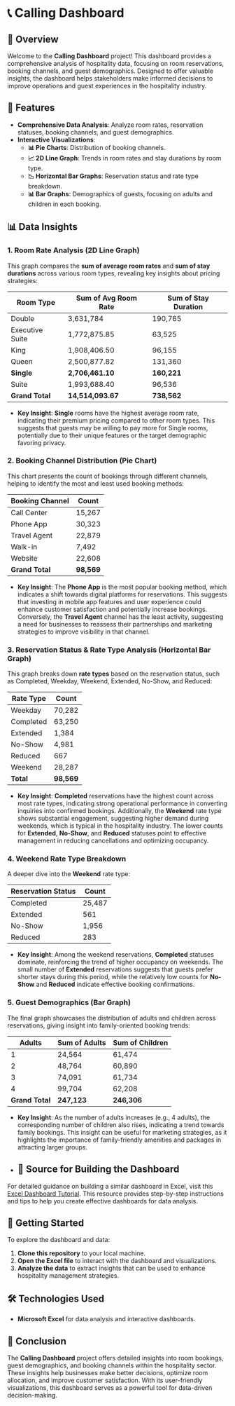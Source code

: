 # 📞 Calling Dashboard

## 🌟 Overview
Welcome to the **Calling Dashboard** project! This dashboard provides a comprehensive analysis of hospitality data, focusing on room reservations, booking channels, and guest demographics. Designed to offer valuable insights, the dashboard helps stakeholders make informed decisions to improve operations and guest experiences in the hospitality industry.

## 🚀 Features
- **Comprehensive Data Analysis**: Analyze room rates, reservation statuses, booking channels, and guest demographics.
- **Interactive Visualizations**: 
  - **📊 Pie Charts**: Distribution of booking channels.
  - **📈 2D Line Graph**: Trends in room rates and stay durations by room type.
  - **📉 Horizontal Bar Graphs**: Reservation status and rate type breakdown.
  - **📊 Bar Graphs**: Demographics of guests, focusing on adults and children in each booking.

## 📊 Data Insights

### 1. **Room Rate Analysis (2D Line Graph)**
This graph compares the **sum of average room rates** and **sum of stay durations** across various room types, revealing key insights about pricing strategies:

| **Room Type**       | **Sum of Avg Room Rate** | **Sum of Stay Duration** |
|---------------------|--------------------------|--------------------------|
| Double              | 3,631,784                | 190,765                  |
| Executive Suite     | 1,772,875.85             | 63,525                   |
| King                | 1,908,406.50             | 96,155                   |
| Queen               | 2,500,877.82             | 131,360                  |
| **Single**          | **2,706,461.10**         | **160,221**              |
| Suite               | 1,993,688.40             | 96,536                   |
| **Grand Total**     | **14,514,093.67**        | **738,562**              |

- **Key Insight**: **Single** rooms have the highest average room rate, indicating their premium pricing compared to other room types. This suggests that guests may be willing to pay more for Single rooms, potentially due to their unique features or the target demographic favoring privacy.

### 2. **Booking Channel Distribution (Pie Chart)**
This chart presents the count of bookings through different channels, helping to identify the most and least used booking methods:

| **Booking Channel** | **Count**   |
|---------------------|-------------|
| Call Center         | 15,267      |
| Phone App           | 30,323      |
| Travel Agent        | 22,879      |
| Walk-in             | 7,492       |
| Website             | 22,608      |
| **Grand Total**     | **98,569**  |

- **Key Insight**: The **Phone App** is the most popular booking method, which indicates a shift towards digital platforms for reservations. This suggests that investing in mobile app features and user experience could enhance customer satisfaction and potentially increase bookings. Conversely, the **Travel Agent** channel has the least activity, suggesting a need for businesses to reassess their partnerships and marketing strategies to improve visibility in that channel.

### 3. **Reservation Status & Rate Type Analysis (Horizontal Bar Graph)**
This graph breaks down **rate types** based on the reservation status, such as Completed, Weekday, Weekend, Extended, No-Show, and Reduced:

| **Rate Type**       | **Count**   |
|---------------------|-------------|
| Weekday             | 70,282      |
| Completed           | 63,250      |
| Extended            | 1,384       |
| No-Show             | 4,981       |
| Reduced             | 667         |
| Weekend             | 28,287      |
| **Total**           | **98,569**  |

- **Key Insight**: **Completed** reservations have the highest count across most rate types, indicating strong operational performance in converting inquiries into confirmed bookings. Additionally, the **Weekend** rate type shows substantial engagement, suggesting higher demand during weekends, which is typical in the hospitality industry. The lower counts for **Extended**, **No-Show**, and **Reduced** statuses point to effective management in reducing cancellations and optimizing occupancy.

### 4. **Weekend Rate Type Breakdown**
A deeper dive into the **Weekend** rate type:

| **Reservation Status** | **Count**   |
|------------------------|-------------|
| Completed              | 25,487      |
| Extended               | 561         |
| No-Show                | 1,956       |
| Reduced                | 283         |

- **Key Insight**: Among the weekend reservations, **Completed** statuses dominate, reinforcing the trend of higher occupancy on weekends. The small number of **Extended** reservations suggests that guests prefer shorter stays during this period, while the relatively low counts for **No-Show** and **Reduced** indicate effective booking confirmations.

### 5. **Guest Demographics (Bar Graph)**
The final graph showcases the distribution of adults and children across reservations, giving insight into family-oriented booking trends:

| **Adults**   | **Sum of Adults** | **Sum of Children** |
|--------------|-------------------|---------------------|
| 1            | 24,564            | 61,474              |
| 2            | 48,764            | 60,890              |
| 3            | 74,091            | 61,734              |
| 4            | 99,704            | 62,208              |
| **Grand Total** | **247,123**     | **246,306**         |

- **Key Insight**: As the number of adults increases (e.g., 4 adults), the corresponding number of children also rises, indicating a trend towards family bookings. This insight can be useful for marketing strategies, as it highlights the importance of family-friendly amenities and packages in attracting larger groups.

- ## 🔗 Source for Building the Dashboard
For detailed guidance on building a similar dashboard in Excel, visit this [Excel Dashboard Tutorial](https://medium.com/@Armonia1999/data-analysis-project-excel-dashboard-10c6160f2dbe). This resource provides step-by-step instructions and tips to help you create effective dashboards for data analysis.


## 🚀 Getting Started
To explore the dashboard and data:
1. **Clone this repository** to your local machine.
2. **Open the Excel file** to interact with the dashboard and visualizations.
3. **Analyze the data** to extract insights that can be used to enhance hospitality management strategies.

## 🛠️ Technologies Used
- **Microsoft Excel** for data analysis and interactive dashboards.

## 🎉 Conclusion
The **Calling Dashboard** project offers detailed insights into room bookings, guest demographics, and booking channels within the hospitality sector. These insights help businesses make better decisions, optimize room allocation, and improve customer satisfaction. With its user-friendly visualizations, this dashboard serves as a powerful tool for data-driven decision-making.
